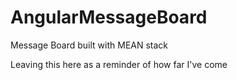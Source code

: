 # AngularMessageBoard
Message Board built with MEAN stack

Leaving this here as a reminder of how far I've come
